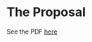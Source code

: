 # The Proposal

See the PDF
[here](http://latex.aslushnikov.com/compile?git=https://github.com/danking/real-semantics&target=proposal/proposal.tex)
